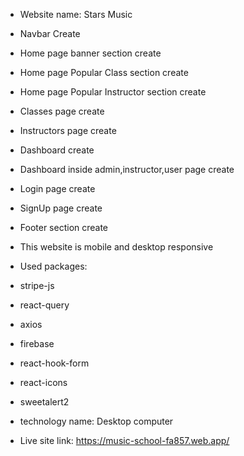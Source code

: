 * Website name: Stars Music
* Navbar Create
* Home page banner section create
* Home page Popular Class section create
* Home page Popular Instructor section create
* Classes page create 
* Instructors page create
* Dashboard create
* Dashboard inside admin,instructor,user page create
* Login page create
* SignUp page create
* Footer section create
* This website is mobile and desktop responsive

* Used packages:
* stripe-js
* react-query
* axios
* firebase
* react-hook-form
* react-icons
* sweetalert2

* technology name: Desktop computer

* Live site link: https://music-school-fa857.web.app/
